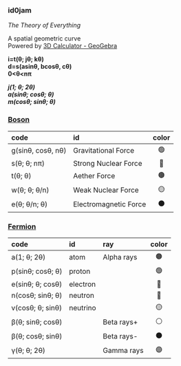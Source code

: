 ### id0jam

*The Theory of Everything*   

A spatial geometric curve   
Powered by [3D Calculator - GeoGebra](https://www.geogebra.org/3d "3D Calculator")
   
   
**i=t(θ; jθ; kθ)**   
**d=s(asinθ, bcosθ, cθ)**   
**0<θ<nπ**   

__*j(1; θ; 2θ)*__   
__*a(sinθ; cosθ; θ)*__   
__*m(cosθ; sinθ; θ)*__   


### [Boson](https://www.geogebra.org/3d/gcn57kyu)  
| code   | id |  color |
| :-- | :-- |  :--:  |
| g(sinθ, cosθ, nθ)  |       Gravitational Force | 🟢 |
|  s(θ; θ; nπ)   |           Strong Nuclear Force| 🔴 |
|  t(θ; θ) |                  Aether Force| 🟤 |
|  w(θ; θ; θ/n)      |        Weak Nuclear Force | 🟡 |
|  e(θ; θ/n; θ)     |         Electromagnetic Force | ⚫ |


### [Fermion](https://www.geogebra.org/3d/zzkwnbrc)
| code   | id |  ray| color |
| :-- | :-- |:-- |:--:  |
|a(1; θ; 2θ)          |    atom    |   Alpha rays| 🟠 |
|p(sinθ; cosθ; θ)      |   proton|| 🟢 |
|e(sinθ; θ; cosθ)      |   electron||🔴 |
|n(cosθ; sinθ; θ)     |    neutron||🔵|
|v(cosθ; θ; sinθ)      |   neutrino||🟡 |
|β(θ; sinθ; cosθ)    |           |     Beta rays+|⚪ |
|β(θ; cosθ; sinθ)      |         |     Beta rays-| ⚫ |
|γ(θ; θ; 2θ)          |           |    Gamma rays| 🟣|     
   
